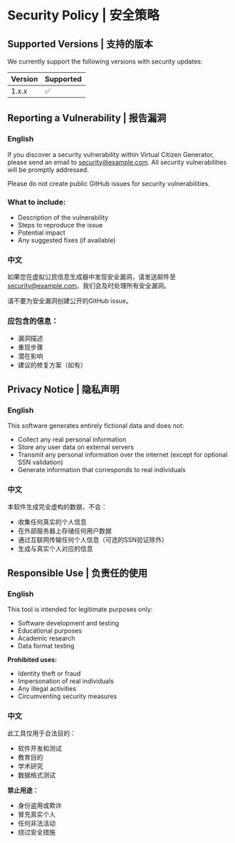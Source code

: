 # Security Policy | 安全策略

## Supported Versions | 支持的版本

We currently support the following versions with security updates:

| Version | Supported          |
| ------- | ------------------ |
| 1.x.x   | :white_check_mark: |

## Reporting a Vulnerability | 报告漏洞

### English

If you discover a security vulnerability within Virtual Citizen Generator, please send an email to [security@example.com](mailto:security@example.com). All security vulnerabilities will be promptly addressed.

Please do not create public GitHub issues for security vulnerabilities.

### What to include:
- Description of the vulnerability
- Steps to reproduce the issue
- Potential impact
- Any suggested fixes (if available)

### 中文

如果您在虚拟公民信息生成器中发现安全漏洞，请发送邮件至 [security@example.com](mailto:security@example.com)。我们会及时处理所有安全漏洞。

请不要为安全漏洞创建公开的GitHub issue。

### 应包含的信息：
- 漏洞描述
- 重现步骤
- 潜在影响
- 建议的修复方案（如有）

## Privacy Notice | 隐私声明

### English

This software generates entirely fictional data and does not:
- Collect any real personal information
- Store any user data on external servers
- Transmit any personal information over the internet (except for optional SSN validation)
- Generate information that corresponds to real individuals

### 中文

本软件生成完全虚构的数据，不会：
- 收集任何真实的个人信息
- 在外部服务器上存储任何用户数据
- 通过互联网传输任何个人信息（可选的SSN验证除外）
- 生成与真实个人对应的信息

## Responsible Use | 负责任的使用

### English

This tool is intended for legitimate purposes only:
- Software development and testing
- Educational purposes
- Academic research
- Data format testing

**Prohibited uses:**
- Identity theft or fraud
- Impersonation of real individuals
- Any illegal activities
- Circumventing security measures

### 中文

此工具仅用于合法目的：
- 软件开发和测试
- 教育目的
- 学术研究
- 数据格式测试

**禁止用途：**
- 身份盗用或欺诈
- 冒充真实个人
- 任何非法活动
- 绕过安全措施 